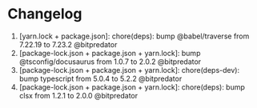 # Changelog

<!-- ⚠⚠ Please follow the format provided ⚠⚠ -->
<!-- Always use "1." at the start instead of "2. " or "X. " as GitHub will auto renumber everything. -->
<!-- Use the following format below -->
<!--  1. [Changed Area] Title of changes - @github username  -->
1. [yarn.lock + package.json]: chore(deps): bump @babel/traverse from 7.22.19 to 7.23.2 @bitpredator
2. [package-lock.json + package.json + yarn.lock]: bump @tsconfig/docusaurus from 1.0.7 to 2.0.2 @bitpredator
3. [package-lock.json + package.json + yarn.lock]: chore(deps-dev): bump typescript from 5.0.4 to 5.2.2 @bitpredator
4. [package-lock.json + package.json + yarn.lock]: chore(deps): bump clsx from 1.2.1 to 2.0.0 @bitpredator
